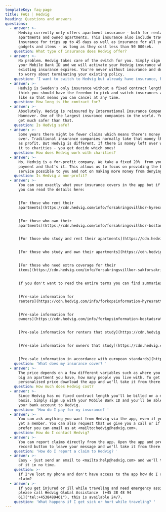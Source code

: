 ```yaml
---
templateKey: faq-page
title: FAQs | Hedvig
heading: Questions and answers
questions:
  - answer: >-
      Hedvig currently only offers apartment insurance - both for rental
      apartments and owned apartments. This insurance also include travel
      insurance for trips up to 45 days as well as insurance for all your
      gadgets and items - as long as they cost less than 50 000sek.
    question: What type of insurance does Hedvig offer?
  - answer: >-
      No problem. Hedvig takes care of the switch for you. Simply sign up with
      your Mobile Bank ID and we will activate your Hedvig insurance when your
      existing insurance expires. You're never without insurance and don't have
      to worry about terminating your existing policy.
    question: 'I want to switch to Hedvig but already have insurance, how can I change? '
  - answer: >-
      Hedvig is Sweden's only insurance without a fixed contract length. We
      think you should have the freedom to pick and switch insurances as you
      like so that means you can cancel at any time.
    question: How long is the contract for?
  - answer: >-
      Absolutely. Hedvig is reinsured by International Insurance Company of
      Hannover. One of the largest insurance companies in the world. You can't
      get much safer than that.
    question: Is Hedvig safe?
  - answer: >-
      Some years there might be fewer claims which means there's money left
      over. Traditional insurance companies normally take that money themselves
      as profit. But Hedvig is different. If there is money left over we donate
      it to charities - you get decide which ones!
    question: How does Hedvig work with charities?
  - answer: >-
      No, Hedvig is a for-profit company. We take a fixed 20%  from your monthly
      payment and that's it. This allows us to focus on providing the best
      service possible to you and not on making more money from denying claims.
    question: Is Hedvig a non-profit?
  - answer: >-
      You can see exactly what your insurance covers in the app but if you want
      you can read the details here:


      [For those who rent their
      apartments](https://cdn.hedvig.com/info/forsakringsvillkor-hyresratt-2018-02.pdf)


      [For those who own their
      apartments](https://cdn.hedvig.com/info/forsakringsvillkor-bostadsratt-2018-02.pdf)


      [For those who study and rent their apartments](https://cdn.hedvig.com/info/forsakringsvillkor-student-hyresratt-2018-08.pdf)


      [For those who study and own their apartments](https://cdn.hedvig.com/info/forsakringsvillkor-student-bostadsratt-2018-08.pdf)


      [For those who need extra coverage for their
      items](https://cdn.hedvig.com/info/forsakringsvillkor-sakforsakring-2018-02.pdf)


      If you don't want to read the entire terms you can find summaries here:


      [Pre-sale information for
      renters](https://cdn.hedvig.com/info/forkopsinformation-hyresratt-2018-02.pdf)


      [Pre-sale information for
      owners](https://cdn.hedvig.com/info/forkopsinformation-bostadsratt-2018-02.pdf)


      [Pre-sale information for renters that study](https://cdn.hedvig.com/info/forkopsinformation-student-hyresratt-2018-08.pdf)


      [Pre-sale information for owners that study](https://cdn.hedvig.com/info/forkopsinformation-student-bostadsratt-2018-08.pdf)


      [Pre-sale information in accordance with european standards](https://cdn.hedvig.com/info/forkopsinformation-eu-standard-2018-09.pdf)
    question: 'What does my insurance cover? '
  - answer: >-
      The price depends on a few different variables such as where you live, how
      big an apartment you have, how many people you live with. To get your own
      personalised price download the app and we'll take it from there.
    question: How much does Hedvig cost?
  - answer: >-
      Since Hedvig has no fixed contract length you'll be billed on a monthly
      basis. Simply sign up with your Mobile Bank ID and you'll be able to link
      your bank account to Hedvig.
    question: 'How do I pay for my insurance? '
  - answer: >-
      You can ask anything you want from Hedvig via the app, even if you're not
      yet a member. You can also request that we give you a call or if you
      prefer you can email us at <mailto:hedvig@hedvig.com>.
    question: How do I contact Hedvig?
  - answer: >-
      You can report claims directly from the app. Open the app and press the
      record button to leave your message and we'll take it from there.
    question: 'How do I report a claim to Hedvig? '
  - answer: >-
      Easy - just send an email to <mailto:help@hedvig.com> and we'll take care
      of it in no time.
    question: >-
      If I've lost my phone and don't have access to the app how do I report a
      claim?
  - answer: >-
      If you get injured or ill while traveling and need emergency assistance
      please call Hedvig Global Assistance  [+45 38 48 94
      61]("tel:+4538489461"), this is available 24/7.
    question: 'What happens if I get sick or hurt while traveling? '
---
```


